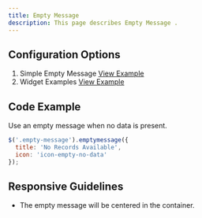 ```yaml
---
title: Empty Message
description: This page describes Empty Message .
---
```


## Configuration Options

1. Simple Empty Message [View Example]( ../components/emptymessage/example-index)
1. Widget Examples [View Example]( ../components/emptymessage/example-widgets)

## Code Example

Use an empty message when no data is present.

```javascript
$('.empty-message').emptymessage({
  title: 'No Records Available',
  icon: 'icon-empty-no-data'
});

```

## Responsive Guidelines

- The empty message will be centered in the container.
